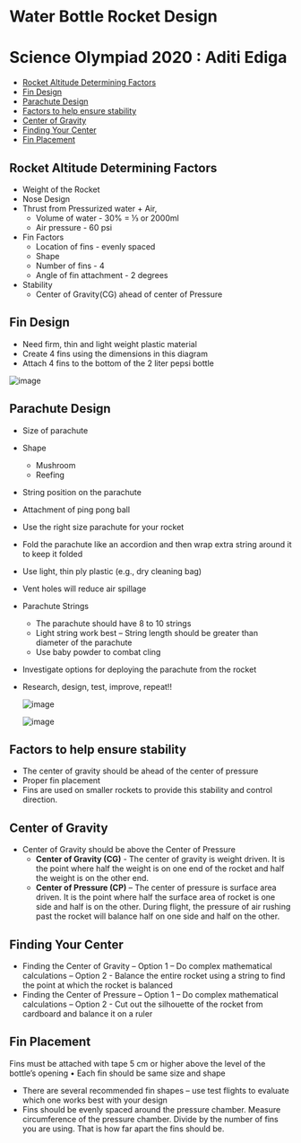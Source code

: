 # Water Bottle Rocket Design
# Science Olympiad 2020 : Aditi Ediga

- [Rocket Altitude Determining Factors](#Rocket-Altitude-Determining-Factors)
- [Fin Design](#Fin-Design)
- [Parachute Design](#Parachute-Design)
- [Factors to help ensure stability](#Factors-to-help-ensure-stability)
- [Center of Gravity](#Center-of-Gravity)
- [Finding Your Center](#Finding-Your-Center)
- [Fin Placement](#Fin-Placement)
  
## Rocket Altitude Determining Factors
* Weight of the Rocket
* Nose Design
* Thrust from Pressurized water + Air, 
   * Volume of water - 30% = ⅓ or 2000ml
   * Air pressure - 60 psi
* Fin Factors  
   * Location of fins - evenly spaced
   * Shape
   * Number of fins - 4
   * Angle of fin attachment - 2 degrees
* Stability
   * Center of Gravity(CG) ahead of center of Pressure
 
## Fin Design
* Need firm, thin and light weight plastic material
* Create 4 fins using the dimensions in this diagram
* Attach 4 fins to the bottom of the 2 liter pepsi bottle

![image](https://github.com/asediga/water-bottle-rocket/assets/92961504/ad84778d-56ca-442f-9897-bf7a9a85260c)

## Parachute Design
* Size of parachute
* Shape
  * Mushroom
  * Reefing
* String position  on the parachute
* Attachment of ping pong ball
* Use the right size parachute for your rocket
* Fold the parachute like an accordion and then wrap extra string around it to keep it folded
* Use light, thin ply plastic (e.g., dry cleaning bag)
* Vent holes will reduce air spillage
* Parachute Strings
  * The parachute should have 8 to 10 strings
  * Light string work best – String length should be greater than diameter of the parachute
  * Use baby powder to combat cling
* Investigate options for deploying the parachute from the rocket
* Research, design, test, improve, repeat!!


  ![image](https://github.com/asediga/water-bottle-rocket/assets/92961504/65855b9c-b9c6-49b9-b62e-bd30fb9e9ea9)

  ![image](https://github.com/asediga/water-bottle-rocket/assets/92961504/c4dea931-d7ad-4dc1-ad49-5ee2bb05a802)

## Factors to help ensure stability 
* The center of gravity should be ahead of the center of pressure 
* Proper fin placement
* Fins are used on smaller rockets to provide this stability and control direction.

## Center of Gravity
* Center of Gravity should be above the Center of Pressure 
  * **Center of Gravity (CG)** - The center of gravity is weight driven. It is the point where half the weight is on one end of the rocket and half the weight is on the other end.
  * **Center of Pressure (CP)** – The center of pressure is surface area driven. It is the point where half the surface area of rocket is one side and half is on the other. During flight, the pressure of air rushing past the rocket will balance half on one side and half on the other.

## Finding Your Center
* Finding the Center of Gravity 
  – Option 1 – Do complex mathematical calculations 
  – Option 2 - Balance the entire rocket using a string to find the point at which the rocket is balanced 
* Finding the Center of Pressure 
  – Option 1 – Do complex mathematical calculations 
  – Option 2 - Cut out the silhouette of the rocket from cardboard and balance it on a ruler

## Fin Placement
Fins must be attached with tape 5 cm or higher above the level of the bottle’s opening • Each fin should be same size and shape 
- There are several recommended fin shapes 
– use test flights to evaluate which one works best with your design 
- Fins should be evenly spaced around the pressure chamber. Measure circumference of the pressure chamber. Divide by the number of fins you are using. That is how far apart the fins should be.




